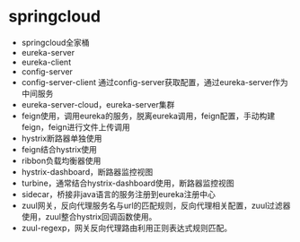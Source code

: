 # springcloud

+ springcloud全家桶
+ eureka-server
+ eureka-client
+ config-server
+ config-server-client  通过config-server获取配置，通过eureka-server作为中间服务
+ eureka-server-cloud，eureka-server集群
+ feign使用，调用eureka的服务，脱离eureka调用，feign配置，手动构建feign，feign进行文件上传调用
+ hystrix断路器单独使用
+ feign结合hystrix使用
+ ribbon负载均衡器使用
+ hystrix-dashboard，断路器监控视图
+ turbine，通常结合hystrix-dashboard使用，断路器监控视图
+ sidecar，桥接非java语言的服务注册到eureka注册中心
+ zuul网关，反向代理服务名与url的匹配规则，反向代理相关配置，zuul过滤器使用，zuul整合hystrix回调函数使用。
+ zuul-regexp，网关反向代理路由利用正则表达式规则匹配。
